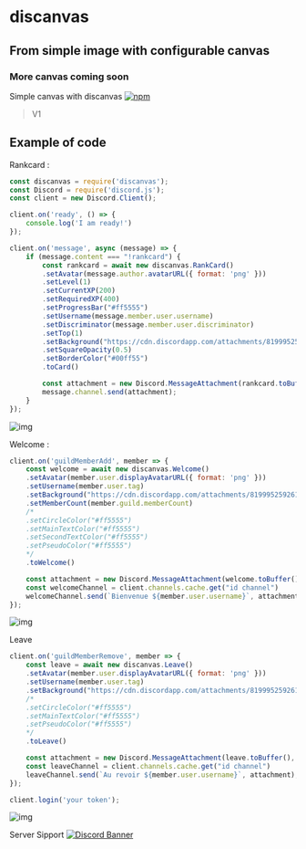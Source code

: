 # discanvas
## From simple image with configurable canvas
### More canvas coming soon

Simple canvas with discanvas
[![npm](https://img.shields.io/npm/v/discanvas)](https://npmjs.org/discanvas)

> V1

## Example of code

Rankcard :

```js
const discanvas = require('discanvas');
const Discord = require('discord.js');
const client = new Discord.Client();

client.on('ready', () => {
    console.log('I am ready!')
});

client.on('message', async (message) => {
    if (message.content === "!rankcard") {
        const rankcard = await new discanvas.RankCard()
        .setAvatar(message.author.avatarURL({ format: 'png' }))
        .setLevel(1)
        .setCurrentXP(200)
        .setRequiredXP(400)
        .setProgressBar("#ff5555")
        .setUsername(message.member.user.username)
        .setDiscriminator(message.member.user.discriminator)
        .setTop(1)
        .setBackground("https://cdn.discordapp.com/attachments/819995259261288475/835055559941292032/style.jpg")
        .setSquareOpacity(0.5)
        .setBorderColor("#00ff55")
        .toCard()

        const attachment = new Discord.MessageAttachment(rankcard.toBuffer(), "RankCard.jpg");
        message.channel.send(attachment);
    }
});
```

![img](https://cdn.discordapp.com/attachments/819995259261288475/840151051440226304/RankCard.jpg)

Welcome :

```js
client.on('guildMemberAdd', member => {
    const welcome = await new discanvas.Welcome()
    .setAvatar(member.user.displayAvatarURL({ format: 'png' }))
    .setUsername(member.user.tag)
    .setBackground("https://cdn.discordapp.com/attachments/819995259261288475/835055559941292032/style.jpg")
    .setMemberCount(member.guild.memberCount)
    /*
    .setCircleColor("#ff5555")
    .setMainTextColor("#ff5555")
    .setSecondTextColor("#ff5555")
    .setPseudoColor("#ff5555")
    */
    .toWelcome()

    const attachment = new Discord.MessageAttachment(welcome.toBuffer(), "welcome.jpg");
    const welcomeChannel = client.channels.cache.get("id channel")
    welcomeChannel.send(`Bienvenue ${member.user.username}`, attachment);
});
```

![img](https://cdn.discordapp.com/attachments/819995259261288475/840374235121844274/welcome.jpg)

Leave

```js
client.on('guildMemberRemove', member => {
    const leave = await new discanvas.Leave()
    .setAvatar(member.user.displayAvatarURL({ format: 'png' }))
    .setUsername(member.user.tag)
    .setBackground("https://cdn.discordapp.com/attachments/819995259261288475/835055559941292032/style.jpg")
    /*
    .setCircleColor("#ff5555")
    .setMainTextColor("#ff5555")
    .setPseudoColor("#ff5555")
    */
    .toLeave()

    const attachment = new Discord.MessageAttachment(leave.toBuffer(), "leave.jpg");
    const leaveChannel = client.channels.cache.get("id channel")
    leaveChannel.send(`Au revoir ${member.user.username}`, attachment);
});

client.login('your token');
```
![img](https://cdn.discordapp.com/attachments/819995259261288475/840374209985249290/leave.jpg)

Server Sipport 
[![Discord Banner](https://discordapp.com/api/guilds/759432409400999967/widget.png?style=banner2)](https://discord.gg/A59kDPN)
